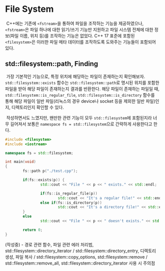 # File System

&nbsp;C++에는 기존에 `<fstream>`을 통하여 파일을 조작하는 기능을 제공하였으나, `<fstream>`은 파일 하나에 대한 읽기/쓰기 기능만 지원하고 파일 시스템 전체에 대한 정보(파일 이름, 위치 등)를 조작하는 기능은 없었다. C++ 17 표준에 포함된 `<filesystem>`은 이러한 파일 메타 데이터를 조작하도록 도와주는 기능들이 포함되어 있다.


## std::filesystem::path, Finding

&nbsp;가장 기본적인 기능으로, 특정 위치에 해당하는 파일이 존재하는지 확인해보자. `std::filesystem::exists` 함수는 `std::filesystem::path`로 명시된 위치를 포함한 파일을 받아 해당 파일이 존재하는지 결과를 반환한다. 해당 파일이 존재하는 파일일 때, `std::filesystem::is_regular_file`, `std::filesystem::is_directory` 함수를 통해 해당 파일이 일반 파일(리눅스의 경우 device나 socket 등을 제외한 일반 파일)인지, 디렉토리인지 확인할 수 있다.


&nbsp;작성하면서도 느꼈지만, 왠만한 관련 기능이 모두 `std::filesystem`에 포함된지라 너무 길어져서 보통은 `namespace fs = std::filesystem`으로 간략하게 사용한다고 한다.

```C++
#include <filesystem>
#include <iostream>

namespace fs = std::filesystem;

int main(void)
{
        fs::path p("./test.cpp");

        if(fs::exists(p)) {
                std::cout << "File " << p << " exists." << std::endl;

                if(fs::is_regular_file(p))
                        std::cout << "It's a regular file!" << std::endl;
                else if(fs::is_directory(p))
                        std::cout << "It's a directory file!" << std::endl;
        }
        else
                std::cout << "File " << p << " doesn't exists." << std::endl;

        return 0;
}
```


(작성중) - 경로 관련 함수, 파일 관련 에러 처리법, std::filesystem::directory_iterator / std::filesystem::directory_entry, 디렉토리 생성, 파일 복사 / std::filesystem::copy_options, std::filesystem::remove / std::filesystem::remove_all, std::filesystem::directory_iterator 사용 시 주의점
